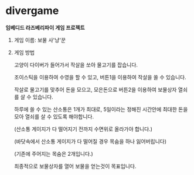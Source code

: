 # divergame

**임베디드 라즈베리파이 게임 프로젝트**

1. 게임 이름: 보물 사'냥'꾼

2. 게임 방법

   고양이 다이버가 들어가서 작살을 쏘아 물고기를 잡습니다.

   조이스틱을 이용하여 수영을 할 수 있고, 버튼1을 이용하여 작살을 쏠 수 있습니다.

   작살로 물고기를 맞추어 돈을 모으고, 모은돈으로 버튼2을 이용하여 보물상자 열쇠를 살 수 있습니다. 
 
   하루에 쓸 수 있는 산소통은 1개가 최대로, 5일이라는 정해진 시간안에 최대한 돈을 모아 열쇠를 살 수 있도록 해야합니다.

   (산소통 게이지가 다 떨어지기 전까지 수면위로 올라가야 합니다.)

   (바닷속에서 산소통 게이지가 다 떨어질 경우 목숨을 하나 잃어버립니다)

   (기존에 주어지는 목숨은 2개입니다.)

   최종적으로 보물상자를 열어 보물을 얻는것이 목표입니다.
